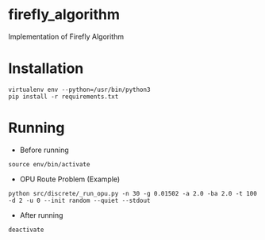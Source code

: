 # firefly_algorithm
Implementation of Firefly Algorithm

# Installation
```
virtualenv env --python=/usr/bin/python3
pip install -r requirements.txt
```

# Running
- Before running
```
source env/bin/activate
```  
  
- OPU Route Problem (Example)
```
python src/discrete/_run_opu.py -n 30 -g 0.01502 -a 2.0 -ba 2.0 -t 100 -d 2 -u 0 --init random --quiet --stdout
```  
  
- After running
```
deactivate
```
